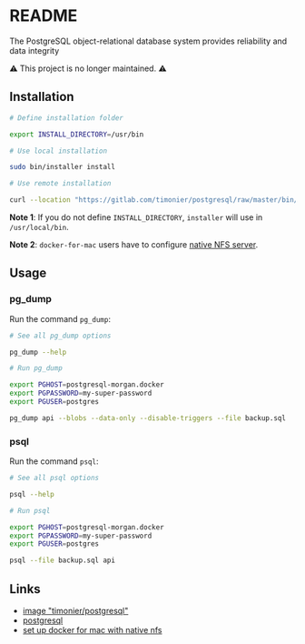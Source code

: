 # README

The PostgreSQL object-relational database system provides reliability and data integrity

⚠️ This project is no longer maintained. ⚠️

## Installation

```sh
# Define installation folder

export INSTALL_DIRECTORY=/usr/bin

# Use local installation

sudo bin/installer install

# Use remote installation

curl --location "https://gitlab.com/timonier/postgresql/raw/master/bin/installer" | sudo sh -s -- install
```

__Note 1__: If you do not define `INSTALL_DIRECTORY`, `installer` will use in `/usr/local/bin`.

__Note 2__: `docker-for-mac` users have to configure [native NFS server](https://medium.com/@sean.handley/how-to-set-up-docker-for-mac-with-native-nfs-145151458adc).

## Usage

### pg_dump

Run the command `pg_dump`:

```sh
# See all pg_dump options

pg_dump --help

# Run pg_dump

export PGHOST=postgresql-morgan.docker
export PGPASSWORD=my-super-password
export PGUSER=postgres

pg_dump api --blobs --data-only --disable-triggers --file backup.sql
```

### psql

Run the command `psql`:

```sh
# See all psql options

psql --help

# Run psql

export PGHOST=postgresql-morgan.docker
export PGPASSWORD=my-super-password
export PGUSER=postgres

psql --file backup.sql api
```

## Links

* [image "timonier/postgresql"](https://hub.docker.com/r/timonier/postgresql/)
* [postgresql](https://www.postgresql.org)
* [set up docker for mac with native nfs](https://medium.com/@sean.handley/how-to-set-up-docker-for-mac-with-native-nfs-145151458adc)
